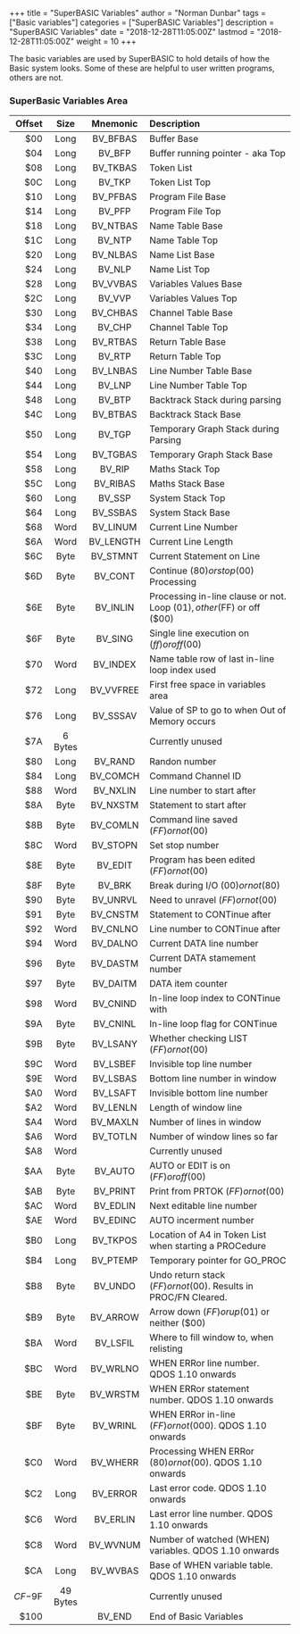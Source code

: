+++
title = "SuperBASIC Variables"
author = "Norman Dunbar"
tags = ["Basic variables"]
categories = ["SuperBASIC Variables"]
description = "SuperBASIC Variables"
date = "2018-12-28T11:05:00Z"
lastmod = "2018-12-28T11:05:00Z"
weight = 10
+++

The basic variables are used by SuperBASIC to hold details of how the Basic system looks. Some of these are helpful to user written programs, others are not. 

### SuperBasic Variables Area 

|Offset|Size|Mnemonic|Description|
| ----: | :----: | :----: | :---- |
|$00 |Long |BV_BFBAS |Buffer Base |
|$04 |Long |BV_BFP |Buffer running pointer - aka Top |
|$08 |Long |BV_TKBAS |Token List |
|$0C |Long |BV_TKP |Token List Top |
|$10 |Long |BV_PFBAS |Program File Base |
|$14 |Long |BV_PFP |Program File Top |
|$18 |Long |BV_NTBAS |Name Table Base |
|$1C |Long |BV_NTP |Name Table Top |
|$20 |Long |BV_NLBAS |Name List Base |
|$24 |Long |BV_NLP |Name List Top |
|$28 |Long |BV_VVBAS |Variables Values Base |
|$2C |Long |BV_VVP |Variables Values Top |
|$30 |Long |BV_CHBAS |Channel Table Base |
|$34 |Long |BV_CHP |Channel Table Top |
|$38 |Long |BV_RTBAS |Return Table Base |
|$3C |Long |BV_RTP |Return Table Top |
|$40 |Long |BV_LNBAS |Line Number Table Base |
|$44 |Long |BV_LNP |Line Number Table Top |
|$48 |Long |BV_BTP |Backtrack Stack during parsing |
|$4C |Long |BV_BTBAS |Backtrack Stack Base |
|$50 |Long |BV_TGP |Temporary Graph Stack during Parsing |
|$54 |Long |BV_TGBAS |Temporary Graph Stack Base |
|$58 |Long |BV_RIP |Maths Stack Top |
|$5C |Long |BV_RIBAS |Maths Stack Base |
|$60 |Long |BV_SSP |System Stack Top |
|$64 |Long |BV_SSBAS |System Stack Base |
|$68 |Word |BV_LINUM |Current Line Number |
|$6A |Word |BV_LENGTH |Current Line Length |
|$6C |Byte |BV_STMNT |Current Statement on Line |
|$6D |Byte |BV_CONT |Continue ($80) or stop ($00) Processing |
|$6E |Byte |BV_INLIN |Processing in-line clause or not. Loop ($01), other ($FF) or off ($00) |
|$6F |Byte |BV_SING |Single line execution on ($ff) or off ($00) |
|$70 |Word |BV_INDEX |Name table row of last in-line loop index used |
|$72 |Long |BV_VVFREE |First free space in variables area |
|$76 |Long |BV_SSSAV |Value of SP to go to when Out of Memory occurs |
|$7A |6 Bytes | |Currently unused |
|$80 |Long |BV_RAND |Randon number |
|$84 |Long |BV_COMCH |Command Channel ID |
|$88 |Word |BV_NXLIN |Line number to start after |
|$8A |Byte |BV_NXSTM |Statement to start after |
|$8B |Byte |BV_COMLN |Command line saved ($FF) or not ($00) |
|$8C |Word |BV_STOPN |Set stop number |
|$8E |Byte |BV_EDIT |Program has been edited ($FF) or not ($00) |
|$8F |Byte |BV_BRK |Break during I/O ($00) or not ($80) |
|$90 |Byte |BV_UNRVL |Need to unravel ($FF) or not ($00) |
|$91 |Byte |BV_CNSTM |Statement to CONTinue after |
|$92 |Word |BV_CNLNO |Line number to CONTinue after |
|$94 |Word |BV_DALNO |Current DATA line number |
|$96 |Byte |BV_DASTM |Current DATA stamement number |
|$97 |Byte |BV_DAITM |DATA item counter |
|$98 |Word |BV_CNIND |In-line loop index to CONTinue with |
|$9A |Byte |BV_CNINL |In-line loop flag for CONTinue |
|$9B |Byte |BV_LSANY |Whether checking LIST ($FF) or not ($00) |
|$9C |Word |BV_LSBEF |Invisible top line number |
|$9E |Word |BV_LSBAS |Bottom line number in window |
|$A0 |Word |BV_LSAFT |Invisible bottom line number |
|$A2 |Word |BV_LENLN |Length of window line |
|$A4 |Word |BV_MAXLN |Number of lines in window |
|$A6 |Word |BV_TOTLN |Number of window lines so far |
|$A8 |Word | |Currently unused |
|$AA |Byte |BV_AUTO |AUTO or EDIT is on ($FF) or off ($00) |
|$AB |Byte |BV_PRINT |Print from PRTOK ($FF) or not ($00) |
|$AC |Word |BV_EDLIN |Next editable line number |
|$AE |Word |BV_EDINC |AUTO incerment number |
|$B0 |Long |BV_TKPOS |Location of A4 in Token List when starting a PROCedure |
|$B4 |Long |BV_PTEMP |Temporary pointer for GO_PROC |
|$B8 |Byte |BV_UNDO |Undo return stack ($FF) or not ($00). Results in PROC/FN Cleared. |
|$B9 |Byte |BV_ARROW |Arrow down ($FF) or up ($01) or neither ($00) |
|$BA |Word |BV_LSFIL |Where to fill window to, when relisting |
|$BC |Word |BV_WRLNO |WHEN ERRor line number. QDOS 1.10 onwards |
|$BE |Byte |BV_WRSTM |WHEN ERRor statement number. QDOS 1.10 onwards |
|$BF |Byte |BV_WRINL |WHEN ERRor in-line ($FF) or not ($000). QDOS 1.10 onwards |
|$C0 |Word |BV_WHERR |Processing WHEN ERRor ($80) or not ($00). QDOS 1.10 onwards |
|$C2 |Long |BV_ERROR |Last error code. QDOS 1.10 onwards |
|$C6 |Word |BV_ERLIN |Last error line number. QDOS 1.10 onwards |
|$C8 |Word |BV_WVNUM |Number of watched (WHEN) variables. QDOS 1.10 onwards |
|$CA |Long |BV_WVBAS |Base of WHEN variable table. QDOS 1.10 onwards  |
|$CF-$9F|49 Bytes | |Currently unused |
|$100 | |BV_END |End of Basic Variables |
